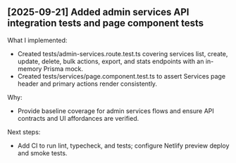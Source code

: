 ## [2025-09-21] Added admin services API integration tests and page component tests
What I implemented:
- Created tests/admin-services.route.test.ts covering services list, create, update, delete, bulk actions, export, and stats endpoints with an in-memory Prisma mock.
- Created tests/services/page.component.test.ts to assert Services page header and primary actions render consistently.

Why:
- Provide baseline coverage for admin services flows and ensure API contracts and UI affordances are verified.

Next steps:
- Add CI to run lint, typecheck, and tests; configure Netlify preview deploy and smoke tests.

